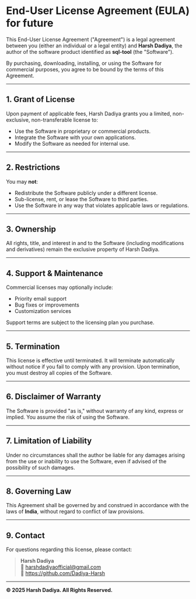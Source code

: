 # End-User License Agreement (EULA) for future

This End-User License Agreement ("Agreement") is a legal agreement between you (either an individual or a legal entity) and **Harsh Dadiya**, the author of the software product identified as **sql-tool** (the "Software").

By purchasing, downloading, installing, or using the Software for commercial purposes, you agree to be bound by the terms of this Agreement.

---

## 1. Grant of License

Upon payment of applicable fees, Harsh Dadiya grants you a limited, non-exclusive, non-transferable license to:

- Use the Software in proprietary or commercial products.
- Integrate the Software with your own applications.
- Modify the Software as needed for internal use.

---

## 2. Restrictions

You may **not**:

- Redistribute the Software publicly under a different license.
- Sub-license, rent, or lease the Software to third parties.
- Use the Software in any way that violates applicable laws or regulations.

---

## 3. Ownership

All rights, title, and interest in and to the Software (including modifications and derivatives) remain the exclusive property of Harsh Dadiya.

---

## 4. Support & Maintenance

Commercial licenses may optionally include:

- Priority email support
- Bug fixes or improvements
- Customization services

Support terms are subject to the licensing plan you purchase.

---

## 5. Termination

This license is effective until terminated. It will terminate automatically without notice if you fail to comply with any provision. Upon termination, you must destroy all copies of the Software.

---

## 6. Disclaimer of Warranty

The Software is provided "as is," without warranty of any kind, express or implied. You assume the risk of using the Software.

---

## 7. Limitation of Liability

Under no circumstances shall the author be liable for any damages arising from the use or inability to use the Software, even if advised of the possibility of such damages.

---

## 8. Governing Law

This Agreement shall be governed by and construed in accordance with the laws of **India**, without regard to conflict of law provisions.

---

## 9. Contact

For questions regarding this license, please contact:

> **Harsh Dadiya**  
> 📧 harshdadiyaofficial@gmail.com  
> 🔗 https://github.com/Dadiya-Harsh

---

**© 2025 Harsh Dadiya. All Rights Reserved.**

